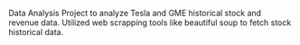 Data Analysis Project to analyze Tesla and GME historical stock and revenue data. Utilized web scrapping tools like beautiful soup to fetch stock historical data.
